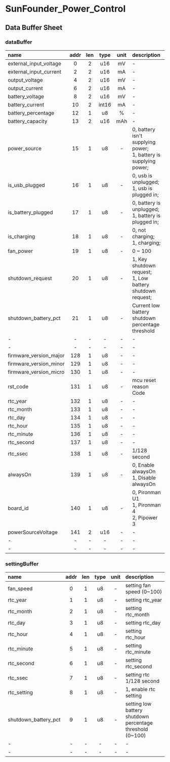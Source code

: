 # SunFounder_Power_Control

## Data Buffer Sheet

### dataBuffer

|name|addr|len|type|unit|description|
|:--|:--:|:--:|:--:|:--:|:--|
|external_input_voltage|0|2|u16|mV|-|
|external_input_current|2|2|u16|mA|-|
|output_voltage|4|2|u16|mV|-|
|output_current|6|2|u16|mA|-|
|battery_voltage|8|2|u16|mV|-|
|battery_current|10|2|int16|mA|-|
|battery_percentage|12|1|u8|%|-|
|battery_capacity|13|2|u16|mAh|-|
|power_source|15|1|u8|-| 0,  battery isn't supplying power; <br> 1,  battery is supplying power;|
|is_usb_plugged|16|1|u8|-| 0, usb is unplugged; <br> 1, usb is plugged in;|
|is_battery_plugged|17|1|u8|-| 0, battery is unplugged; <br> 1, battery is plugged in;|
|is_charging|18|1|u8|-| 0, not charging; <br> 1, charging;|
|fan_power|19|1|u8|-| 0 ~ 100|
|shutdown_request|20|1|u8|-| 1, Key shutdown request; <br> 1, Low battery shutdown request;|
|shutdown_battery_pct|21|1|u8|-| Current low battery shutdown percentage threshold|
|-|-|-|-|-|-|
|-|-|-|-|-|-|
|firmware_version_major|128|1|u8|-|-|
|firmware_version_minor|129|1|u8|-|-|
|firmware_version_micro|130|1|u8|-|-|
|rst_code|131|1|u8|-|mcu reset reason Code|
|rtc_year|132|1|u8|-|-|
|rtc_month|133|1|u8|-|-|
|rtc_day|134|1|u8|-|-|
|rtc_hour|135|1|u8|-|-|
|rtc_minute|136|1|u8|-|-|
|rtc_second|137|1|u8|-|-|
|rtc_ssec|138|1|u8|-|1/128 second|
|alwaysOn|139|1|u8|-|0, Enable alwaysOn <br> 1, Disable alwaysOn|
|board_id|140|1|u8|-|0, Pironman U1 <br> 1, Pironman 4 <br> 2, Pipower 3|
|powerSourceVoltage|141|2|u16|-|-|
|-|-|-|-|-|-|
|-|-|-|-|-|-|

### settingBuffer

|name|addr|len|type|unit|description|
|:--|:--:|:--:|:--:|:--:|:--|
|fan_speed|0|1|u8|-|setting fan speed (0~100)|
|rtc_year|1|1|u8|-|setting rtc_year|
|rtc_month|2|1|u8|-|setting rtc_month|
|rtc_day|3|1|u8|-|setting rtc_day|
|rtc_hour|4|1|u8|-|setting rtc_hour|
|rtc_minute|5|1|u8|-|setting rtc_minute|
|rtc_second|6|1|u8|-|setting rtc_second|
|rtc_ssec|7|1|u8|-|setting rtc 1/128 second|
|rtc_setting|8|1|u8|-|1, enable rtc setting|
|shutdown_battery_pct|9|1|u8|-|setting low battery shutdown percentage threshold (0~100)|
|-|-|-|-|-|-|
|-|-|-|-|-|-|
